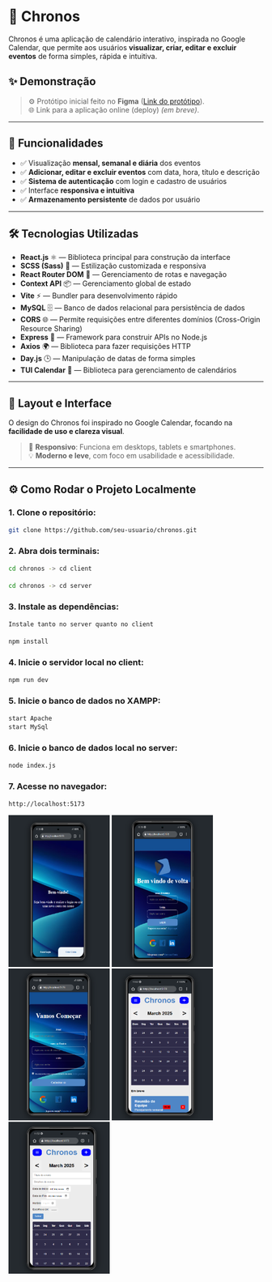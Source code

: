 # 📅 Chronos

Chronos é uma aplicação de calendário interativo, inspirada no Google Calendar, que permite aos usuários **visualizar, criar, editar e excluir eventos** de forma simples, rápida e intuitiva.

## ✨ Demonstração

> ⚙️ Protótipo inicial feito no **Figma** ([Link do protótipo](https://www.figma.com/proto/3AEOr4SO2cpNklzroN7B88/Tokenlab-UI?node-id=18-147&t=P04zvQSPuXDkFU7k-1)).  
> 🌐 Link para a aplicação online (deploy) *(em breve)*.

---

## 🚀 Funcionalidades

- ✅ Visualização **mensal, semanal e diária** dos eventos
- ✅ **Adicionar, editar e excluir eventos** com data, hora, título e descrição
- ✅ **Sistema de autenticação** com login e cadastro de usuários
- ✅ Interface **responsiva e intuitiva**
- ✅ **Armazenamento persistente** de dados por usuário

---

## 🛠️ Tecnologias Utilizadas

- **React.js** ⚛️ — Biblioteca principal para construção da interface
- **SCSS (Sass)** 🎨 — Estilização customizada e responsiva
- **React Router DOM** 🔀 — Gerenciamento de rotas e navegação
- **Context API** 📦 — Gerenciamento global de estado
- **Vite** ⚡ — Bundler para desenvolvimento rápido
- **MySQL** 🗄️ — Banco de dados relacional para persistência de dados
- **CORS** 🌐 — Permite requisições entre diferentes domínios (Cross-Origin Resource Sharing)
- **Express** 🚀 — Framework para construir APIs no Node.js
- **Axios** 🌍 — Biblioteca para fazer requisições HTTP 
- **Day.js** 🕒 — Manipulação de datas de forma simples 
- **TUI Calendar** 📅 — Biblioteca para gerenciamento de calendários 

---

## 📸 Layout e Interface

O design do Chronos foi inspirado no Google Calendar, focando na **facilidade de uso e clareza visual**.  

> 🎨 **Responsivo**: Funciona em desktops, tablets e smartphones.  
> 💡 **Moderno e leve**, com foco em usabilidade e acessibilidade.  

---

## ⚙️ Como Rodar o Projeto Localmente

### 1. Clone o repositório:
```bash
git clone https://github.com/seu-usuario/chronos.git
```

### 2. Abra dois terminais:
```bash
cd chronos -> cd client

cd chronos -> cd server
```

### 3. Instale as dependências:
```bash
Instale tanto no server quanto no client

npm install
```

### 4. Inicie o servidor local no client:
```bash
npm run dev
```

### 5. Inicie o banco de dados no XAMPP:
```bash
start Apache
start MySql
```

### 6. Inicie o banco de dados local no server:
```bash
node index.js
```

### 7. Acesse no navegador:
```bash
http://localhost:5173
```

<img src="./client/src/assets/readme/Welcome%20.png" alt="Logo do Projeto Chronos" width="200" height="300" />
<img src="./client/src/assets/readme/Login.png" alt="Logo do Projeto Chronos" width="200" height="300" />
<img src="./client/src/assets/readme/Cadastro.png" alt="Logo do Projeto Chronos" width="200" height="300" />
<img src="./client/src/assets/readme/dashboard.png" alt="Logo do Projeto Chronos" width="200" height="300" />
<img src="./client/src/assets/readme/addTarefa.png" alt="Logo do Projeto Chronos" width="200" height="300" />
